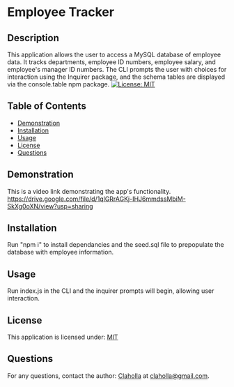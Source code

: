 
  # Employee Tracker
  
  ## Description

  This application allows the user to access a MySQL database of employee data. It tracks departments, employee ID numbers, employee salary, and employee's manager ID numbers. The CLI prompts the user with choices for interaction using the Inquirer package, and the schema tables are displayed via the console.table npm package.
  [![License: MIT](https://img.shields.io/badge/License-MIT-yellow.svg)](https://opensource.org/licenses/MIT)

  ## Table of Contents
  
  - [Demonstration](#demonstration)
  - [Installation](#installation)
  - [Usage](#usage)
  - [License](#license)
  - [Questions](#questions)

  ## Demonstration
  
  This is a video link demonstrating the app's functionality.
  https://drive.google.com/file/d/1qlGRrAGKj-IHJ6mmdssMbiM-SkXg0oXN/view?usp=sharing

  ## Installation

  Run "npm i" to install dependancies and the seed.sql file to prepopulate the database with employee information.

  ## Usage

  Run index.js in the CLI and the inquirer prompts will begin, allowing user interaction.

  ## License

  This application is licensed under: [MIT](https://opensource.org/licenses/MIT)

  ## Questions

  For any questions, contact the author: [Claholla](https://www.github.com/Claholla) at claholla@gmail.com.

  

